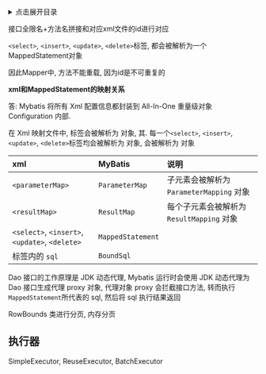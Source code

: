 <details>
<summary>点击展开目录</summary>
<!-- TOC -->


<!-- /TOC -->
</details>

接口全限名+方法名拼接和对应xml文件的id进行对应

`<select>`, `<insert>`, `<update>`, `<delete>`标签, 都会被解析为一个MappedStatement对象

因此Mapper中, 方法不能重载, 因为id是不可重复的


**xml和MappedStatement的映射关系**

答: Mybatis 将所有 Xml 配置信息都封装到 All-In-One 重量级对象 Configuration 内部.

在 Xml 映射文件中, 
标签会被解析为  对象, 其.
每一个`<select>`, `<insert>`, `<update>`, `<delete>`标签均会被解析为  对象, 
 会被解析为 对象


|xml|MyBatis|说明|
|:---|:---|:---|
|`<parameterMap>`|`ParameterMap`| 子元素会被解析为 `ParameterMapping` 对象|
|`<resultMap>`|`ResultMap`|每个子元素会被解析为 `ResultMapping` 对象|
|`<select>`, `<insert>`, `<update>`, `<delete>`|`MappedStatement`||
|标签内的 `sql`| `BoundSql`||



Dao 接口的工作原理是 JDK 动态代理, Mybatis 运行时会使用 JDK 动态代理为 Dao 接口生成代理 proxy 对象, 代理对象 proxy 会拦截接口方法, 转而执行`MappedStatement`所代表的 sql, 然后将 sql 执行结果返回


RowBounds 类进行分页, 内存分页


## 执行器

SimpleExecutor, ReuseExecutor, BatchExecutor

